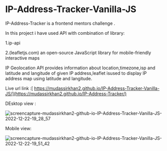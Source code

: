 # IP-Address-Tracker-Vanilla-JS

IP-Address-Tracker is a frontend mentors challenge .


 In this project i have used  API with combination of library:
 
 1.ip-api

 2.(leafletjs.com) an open-source JavaScript library for mobile-friendly interactive maps
 
 
IP Geolocation API provides information about location,timezone,isp and latitude and langitude of given IP address,leaflet isused to display 
IP address map using latitude and langitude.


Live url link :[ https://mudassirkhan2.github.io/IP-Address-Tracker-Vanilla-JS/](https://mudassirkhan2.github.io/IP-Address-Tracker/)

DEsktop view : 


![screencapture-mudassirkhan2-github-io-IP-Address-Tracker-Vanilla-JS-2022-12-22-19_28_57](https://user-images.githubusercontent.com/106579572/209154404-1c27570d-eb76-4114-a199-c90e97ad3bef.png)

Mobile view: 


![screencapture-mudassirkhan2-github-io-IP-Address-Tracker-Vanilla-JS-2022-12-22-19_51_42](https://user-images.githubusercontent.com/106579572/209154540-6ac4b7db-1541-4214-95f1-0ee1fba5626b.png)
